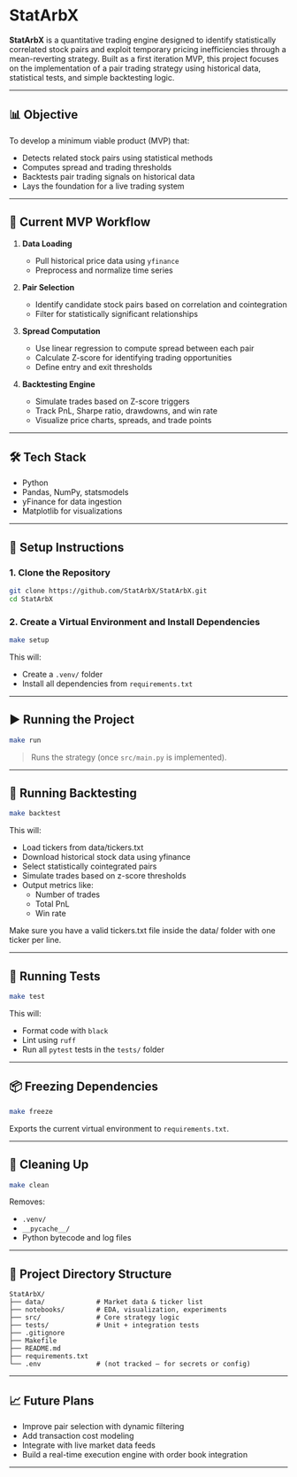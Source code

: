 # StatArbX

**StatArbX** is a quantitative trading engine designed to identify statistically correlated stock pairs and exploit temporary pricing inefficiencies through a mean-reverting strategy. Built as a first iteration MVP, this project focuses on the implementation of a pair trading strategy using historical data, statistical tests, and simple backtesting logic.

---

## 📊 Objective

To develop a minimum viable product (MVP) that:
- Detects related stock pairs using statistical methods
- Computes spread and trading thresholds
- Backtests pair trading signals on historical data
- Lays the foundation for a live trading system

---

## 🚀 Current MVP Workflow

1. **Data Loading**
   - Pull historical price data using `yfinance`
   - Preprocess and normalize time series

2. **Pair Selection**
   - Identify candidate stock pairs based on correlation and cointegration
   - Filter for statistically significant relationships

3. **Spread Computation**
   - Use linear regression to compute spread between each pair
   - Calculate Z-score for identifying trading opportunities
   - Define entry and exit thresholds

4. **Backtesting Engine**
   - Simulate trades based on Z-score triggers
   - Track PnL, Sharpe ratio, drawdowns, and win rate
   - Visualize price charts, spreads, and trade points

---

## 🛠️ Tech Stack

- Python
- Pandas, NumPy, statsmodels
- yFinance for data ingestion
- Matplotlib for visualizations

---

## 🧪 Setup Instructions

### 1. Clone the Repository

```bash
git clone https://github.com/StatArbX/StatArbX.git
cd StatArbX
````

### 2. Create a Virtual Environment and Install Dependencies

```bash
make setup
```

This will:

* Create a `.venv/` folder
* Install all dependencies from `requirements.txt`

---

## ▶️ Running the Project

```bash
make run
```

> Runs the strategy (once `src/main.py` is implemented).

---

## 🧪 Running Backtesting
```bash
make backtest
```

This will:

* Load tickers from data/tickers.txt
* Download historical stock data using yfinance
* Select statistically cointegrated pairs
* Simulate trades based on z-score thresholds
* Output metrics like:
   * Number of trades
   * Total PnL
   * Win rate		

Make sure you have a valid tickers.txt file inside the data/ folder with one ticker per line.

---

## 🧪 Running Tests

```bash
make test
```

This will:

* Format code with `black`
* Lint using `ruff`
* Run all `pytest` tests in the `tests/` folder

---

## 📦 Freezing Dependencies

```bash
make freeze
```

Exports the current virtual environment to `requirements.txt`.

---

## 🧹 Cleaning Up

```bash
make clean
```

Removes:

* `.venv/`
* `__pycache__/`
* Python bytecode and log files

---

## 📁 Project Directory Structure

```
StatArbX/
├── data/             # Market data & ticker list
├── notebooks/        # EDA, visualization, experiments
├── src/              # Core strategy logic
├── tests/            # Unit + integration tests
├── .gitignore
├── Makefile
├── README.md
├── requirements.txt
└── .env              # (not tracked — for secrets or config)
```

---

## 📈 Future Plans

* Improve pair selection with dynamic filtering
* Add transaction cost modeling
* Integrate with live market data feeds
* Build a real-time execution engine with order book integration

---

